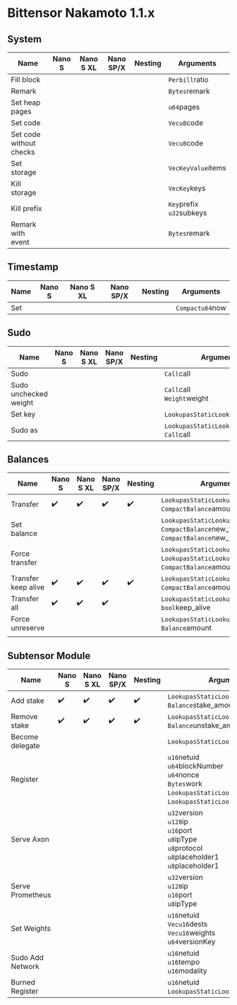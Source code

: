 # Bittensor Nakamoto 1.1.x

## System

| Name                    | Nano S             | Nano S XL          | Nano SP/X          | Nesting            | Arguments                         |
| ----------------------- | ------------------ | ------------------ | ------------------ | ------------------ | --------------------------------- |
| Fill block              |                    |                    |                    |                    | `Perbill`ratio<br/>               |
| Remark                  |                    |                    |                    |                    | `Bytes`remark<br/>                |
| Set heap pages          |                    |                    |                    |                    | `u64`pages<br/>                   |
| Set code                |                    |                    |                    |                    | `Vecu8`code<br/>                  |
| Set code without checks |                    |                    |                    |                    | `Vecu8`code<br/>                  |
| Set storage             |                    |                    |                    |                    | `VecKeyValue`items<br/>           |
| Kill storage            |                    |                    |                    |                    | `VecKey`keys<br/>                 |
| Kill prefix             |                    |                    |                    |                    | `Key`prefix<br/>`u32`subkeys<br/> |
| Remark with event       |                    |                    |                    |                    | `Bytes`remark<br/>                |

## Timestamp

| Name | Nano S | Nano S XL | Nano SP/X | Nesting | Arguments            |
| ---- | ------ | --------- | --------- | ------- | -------------------- |
| Set  |        |           |           |         | `Compactu64`now<br/> |

## Sudo

| Name                  | Nano S             | Nano S XL          | Nano SP/X          | Nesting            | Arguments                                           |
| --------------------- | ------------------ | ------------------ | ------------------ | ------------------ | --------------------------------------------------- |
| Sudo                  |                    |                    |                    |                    | `Call`call<br/>                                     |
| Sudo unchecked weight |                    |                    |                    |                    | `Call`call<br/>`Weight`weight<br/>                  |
| Set key               |                    |                    |                    |                    | `LookupasStaticLookupSource`new\_<br/>              |
| Sudo as               |                    |                    |                    |                    | `LookupasStaticLookupSource`who<br/>`Call`call<br/> |

## Balances

| Name                | Nano S             | Nano S XL          | Nano SP/X          | Nesting            | Arguments                                                                                               |
| ------------------- | ------------------ | ------------------ | ------------------ | ------------------ | ------------------------------------------------------------------------------------------------------- |
| Transfer            | :heavy_check_mark: | :heavy_check_mark: | :heavy_check_mark: | :heavy_check_mark: | `LookupasStaticLookupSource`dest<br/>`CompactBalance`amount<br/>                                        |
| Set balance         |                    |                    |                    |                    | `LookupasStaticLookupSource`who<br/>`CompactBalance`new_free<br/>`CompactBalance`new_reserved<br/>      |
| Force transfer      |                    |                    |                    |                    | `LookupasStaticLookupSource`source<br/>`LookupasStaticLookupSource`dest<br/>`CompactBalance`amount<br/> |
| Transfer keep alive | :heavy_check_mark: | :heavy_check_mark: | :heavy_check_mark: | :heavy_check_mark: | `LookupasStaticLookupSource`dest<br/>`CompactBalance`amount<br/>                                        |
| Transfer all        | :heavy_check_mark: | :heavy_check_mark: | :heavy_check_mark: |                    | `LookupasStaticLookupSource`dest<br/>`bool`keep_alive<br/>                                              |
| Force unreserve     |                    |                    |                    |                    | `LookupasStaticLookupSource`who<br/>`Balance`amount<br/>                                                |
                                                  |


## Subtensor Module

| Name                | Nano S             | Nano S XL          | Nano SP/X          | Nesting            | Arguments                                                                                                 |
| ------------------- | ------------------ | ------------------ | ------------------ | ------------------ | -------------------------------------------------------------------------------------------------------    |
| Add stake            | :heavy_check_mark: | :heavy_check_mark: | :heavy_check_mark: | :heavy_check_mark: | `LookupasStaticLookupSource`hotkey<br/>`Balance`stake_amount<br/>                                        |
| Remove stake         | :heavy_check_mark: | :heavy_check_mark: | :heavy_check_mark: | :heavy_check_mark: | `LookupasStaticLookupSource`hotkey<br/>`Balance`unstake_amount<br/>      |
| Become delegate      |        |        |        |        | `LookupasStaticLookupSource`hotkey<br/> |
| Register             |        |        |        |        | `u16`netuid<br/>`u64`blockNumber<br/>`u64`nonce<br/>`Bytes`work<br/>`LookupasStaticLookupSource`hotkey<br/>`LookupasStaticLookupSource`coldkey<br/> |
| Serve Axon           |        |        |        |        | `u32`version<br/>`u128`ip<br/>`u16`port<br/>`u8`ipType<br/>`u8`protocol<br/>`u8`placeholder1<br/>`u8`placeholder1<br/> |
| Serve Prometheus     |        |        |        |        |`u32`version<br/>`u128`ip<br/>`u16`port<br/>`u8`ipType<br/> |
| Set Weights          |        |        |        |        | `u16`netuid<br/>`Vecu16`dests<br/>`Vecu16`weights<br/>`u64`versionKey<br/> |
| Sudo Add Network     |        |        |        |        | `u16`netuid<br/>`u16`tempo<br/>`u16`modality<br/> |
| Burned Register      |        |        |        |        | `u16`netuid<br/>`LookupasStaticLookupSource`hotkey<br/> |
